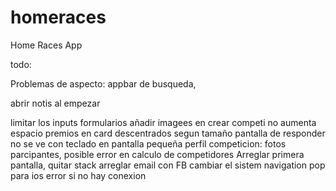 # homeraces

Home Races App

todo:

Problemas de aspecto: appbar de busqueda,


abrir notis al empezar

limitar los inputs formularios
añadir imagees en crear competi no aumenta espacio
premios en card descentrados segun tamaño
pantalla de responder no se ve con teclado en pantalla pequeña
perfil competicion:  fotos parcipantes,
posible error en calculo de competidores
Arreglar primera pantalla, quitar stack
arreglar email con FB
cambiar el  sistem navigation pop para ios
error si no hay conexion

